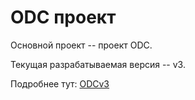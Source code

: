 
# ODC проект

Основной проект -- проект ODC. 

Текущая разрабатываемая версия -- v3. 

Подробнее тут: [ODCv3](../../project3/intro.md)